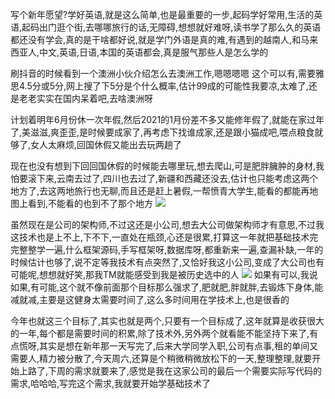写个新年愿望?学好英语,就是这么简单,也是最重要的一步,起码学好常用,生活的英语,起码出门逛个街,去哪哪旅行的话,无障碍,想想就好难呀,读书学了那么久的英语都还没有学会,真的是干啥都好说,就是学门外语是真的难,有遇到的越南人,和马来西亚人,中文,英语,日语,本国的英语都会,真是服气那些人是怎么学的

刷抖音的时候看到一个澳洲小伙介绍怎么去澳洲工作,嗯嗯嗯嗯 这个可以有,需要雅思4.5分或5分,网上搜了下5分是个什么概率,估计99成的可能性我要凉,太难了,还是老老实实在国内呆着吧,去啥澳洲呀

计划着明年6月份休一次年假,然后2021的1月份差不多又能修年假了,就能在家过年了,美滋滋,爽歪歪,是时候要成家了,再考虑下找谁成家,还是跟小猫成吧,喂点粮食就够了,女人太麻烦,回国休假又能出去玩两趟了

现在也没有想到下回回国休假的时候能去哪里玩,想去爬山,可是肥胖臃肿的身材,我怕要滚下来,云南去过了,四川也去过了,新疆和西藏还没去,估计也只能考虑这两个地方了,去这两地旅行也无聊,而且还是赶上暑假,一帮愤青大学生,能看的都能再地图上看到,不能看的也到不了那个地方
![](https://hexosrc.oss-cn-shenzhen.aliyuncs.com/blog/2020/01/IMG_0907.jpg)

虽然现在是公司的架构师,不过这还是小公司,想去大公司做架构师才有意思,不过我这技术也是上不上,下不下,一直处在瓶颈,心还是很累,打算这一年就把基础技术完完整整学一遍,什么框架源码,手写框架呀,数据库呀,都重新来一遍,查漏补缺,一年的时候估计也够了,说不定等我技术有点突然了,又恰好我这小公司,变成了大公司也有可能呢,想想就好笑,那我TM就能感受到我是被历史选中的人
![](https://hexosrc.oss-cn-shenzhen.aliyuncs.com/blog/2020/01/IMG_0964.jpg)
如果有可以,我说如果,有可能,这个就不像前面那个目标那么强求了,肥就肥,胖就胖,去锻炼下身体,能减就减,主要是这健身太需要时间了,这么多时间用在学技术上,也是很香的

今年也就这三个目标了,其实也就是两个,只要有一个目标成了,这年就算是收获很大的一年,每个都是需要时间的积累,除了技术外,另外两个就看能不能坚持下来了,有点慌呀,其实是想在新年那一天写完了,后来大学同学入职,公司有点事,租的单间又需要人,精力被分散了,今天周六,还算是个稍微稍微放松下的一天,整理整理,就要开始上路了,下周的需求就要来了,感觉是我在这家公司的最后一个需要实际写代码的需求,哈哈哈,写完这个需求,我就要开始学基础技术了